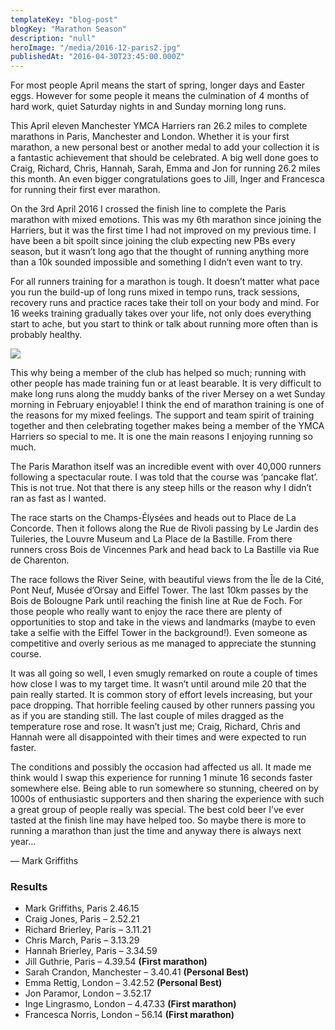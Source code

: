```yaml
---
templateKey: "blog-post"
blogKey: "Marathon Season"
description: "null"
heroImage: "/media/2016-12-paris2.jpg"
publishedAt: "2016-04-30T23:45:00.000Z"
---
```

For most people April means the start of spring, longer days and Easter eggs. However for some people it means the culmination of 4 months of hard work, quiet Saturday nights in and Sunday morning long runs.

This April eleven Manchester YMCA Harriers ran 26.2 miles to complete marathons in Paris, Manchester and London. Whether it is your first marathon, a new personal best or another medal to add your collection it is a fantastic achievement that should be celebrated. A big well done goes to Craig, Richard, Chris, Hannah, Sarah, Emma and Jon for running 26.2 miles this month. An even bigger congratulations goes to Jill, Inger and Francesca for running their first ever marathon.

On the 3rd April 2016 I crossed the finish line to complete the Paris marathon with mixed emotions. This was my 6th marathon since joining the Harriers, but it was the first time I had not improved on my previous time. I have been a bit spoilt since joining the club expecting new PBs every season, but it wasn’t long ago that the thought of running anything more than a 10k sounded impossible and something I didn’t even want to try.

For all runners training for a marathon is tough. It doesn’t matter what pace you run the build-up of long runs mixed in tempo runs, track sessions, recovery runs and practice races take their toll on your body and mind. For 16 weeks training gradually takes over your life, not only does everything start to ache, but you start to think or talk about running more often than is probably healthy.

![](/media/2016-12-paris3.jpg)

This why being a member of the club has helped so much; running with other people has made training fun or at least bearable. It is very difficult to make long runs along the muddy banks of the river Mersey on a wet Sunday morning in February enjoyable! I think the end of marathon training is one of the reasons for my mixed feelings. The support and team spirit of training together and then celebrating together makes being a member of the YMCA Harriers so special to me. It is one the main reasons I enjoying running so much.

The Paris Marathon itself was an incredible event with over 40,000 runners following a spectacular route. I was told that the course was ‘pancake flat’. This is not true. Not that there is any steep hills or the reason why I didn’t ran as fast as I wanted.

The race starts on the Champs-Élysées and heads out to Place de La Concorde. Then it follows along the Rue de Rivoli passing by Le Jardin des Tuileries, the Louvre Museum and La Place de la Bastille. From there runners cross Bois de Vincennes Park and head back to La Bastille via Rue de Charenton.

The race follows the River Seine, with beautiful views from the Île de la Cité, Pont Neuf, Musée d’Orsay and Eiffel Tower. The last 10km passes by the Bois de Bolougne Park until reaching the finish line at Rue de Foch. For those people who really want to enjoy the race there are plenty of opportunities to stop and take in the views and landmarks (maybe to even take a selfie with the Eiffel Tower in the background!). Even someone as competitive and overly serious as me managed to appreciate the stunning course.

It was all going so well, I even smugly remarked on route a couple of times how close I was to my target time. It wasn’t until around mile 20 that the pain really started. It is common story of effort levels increasing, but your pace dropping. That horrible feeling caused by other runners passing you as if you are standing still. The last couple of miles dragged as the temperature rose and rose. It wasn’t just me; Craig, Richard, Chris and Hannah were all disappointed with their times and were expected to run faster.

The conditions and possibly the occasion had affected us all. It made me think would I swap this experience for running 1 minute 16 seconds faster somewhere else. Being able to run somewhere so stunning, cheered on by 1000s of enthusiastic supporters and then sharing the experience with such a great group of people really was special. The best cold beer I’ve ever tasted at the finish line may have helped too. So maybe there is more to running a marathon than just the time and anyway there is always next year…

— Mark Griffiths

### Results

* Mark Griffiths, Paris 2.46.15
* Craig Jones, Paris – 2.52.21
* Richard Brierley, Paris – 3.11.21
* Chris March, Paris – 3.13.29
* Hannah Brierley, Paris – 3.34.59
* Jill Guthrie, Paris – 4.39.54 **(First marathon)**
* Sarah Crandon, Manchester – 3.40.41 **(Personal Best)**
* Emma Rettig, London – 3.42.52 **(Personal Best)**
* Jon Paramor, London – 3.52.17
* Inge Lingrasmo, London – 4.47.33 **(First marathon)**
* Francesca Norris, London – 56.14 **(First marathon)**
